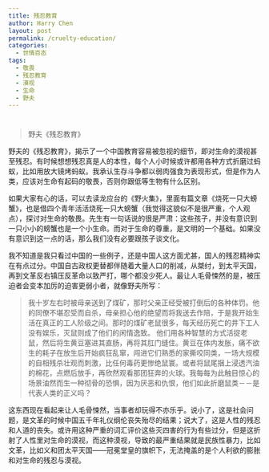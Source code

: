 ```yaml
---
title: 残忍教育
author: Harry Chen
layout: post
permalink: /cruelty-education/
categories:
  - 世情百态
tags:
  - 敬畏
  - 残忍教育
  - 漠视
  - 生命
  - 野夫
---
```

# 

> 野夫《残忍教育》

野夫的《残忍教育》，揭示了一个中国教育容易被忽视的细节，即对生命的漠视甚至残忍。有时候想想残忍真是人的本性，每个人小时候或许都用各种方式折磨过蚂蚁，比如用放大镜烤蚂蚁。我承认生存斗争都以弱肉强食为表现形式，但是作为人类，应该对生命有起码的敬畏，否则你跟低等生物有什么区别。

如果大家有心的话，可以去读龙应台的《野火集》，里面有篇文章《烧死一只大螃蟹》，也是借四个青年活活烧死一只大螃蟹（我觉得这貌似不是很严重，个人观点），探讨对生命的敬畏。先生有一句话说的很是严肃：这些孩子，并没有意识到一只小小的螃蟹也是一个小生命。而对于生命的尊重，是文明的一个基础。如果没有意识到这一点的话，那么我们没有必要跟孩子谈文化。

我不知道是我只看过中国的一些例子，还是中国人这方面尤甚，国人的残忍精神实在有点过分。中国自古政权更替都伴随着大量人口的削减，从桀纣，到太平天国，再到文革反右镇压反革命以致严打，哪个都没少死人。最让人毛骨悚然的是，被压迫者会变本加厉的迫害更弱小者，就像野夫所写：

> 我十岁左右时被母亲送到了煤矿，那时父亲正经受被打倒后的各种体罚。他的同僚不堪忍受而自杀，母亲担心他的绝望而将我送去作陪，于是我开始生活在真正的工人阶级之间。那时的煤矿老鼠很多，每天经历死亡的井下工人没有娱乐，灭鼠则成了他们的闲情逸致。
他们用各种智慧的方式活捉老鼠，然后将生黄豆塞进其直肠，再将其肛门缝住。黄豆在体内发胀，痛不欲生的耗子在放生后开始疯狂乱窜，闯进它们熟悉的家撕咬同类，一场大规模的自相残杀壮观而刺激，比任何毒药更惨绝鼠寰。或者将鼠尾捆上浸透汽油的棉花，点燃后放手，再欣然观看那团狂奔的火球。我每每为此触目惊心的场景油然而生一种彻骨的恐惧，因为厌恶和仇恨，他们如此折磨鼠类－－是代表人类的正义吗？

这东西现在看起来让人毛骨悚然，当事者却玩得不亦乐乎。说小了，这是社会问题，是文革的时候中国五千年礼仪纲伦丧失殆尽的结果；说大了，这是人性的残忍和人道的丧失。或许用这种严重的词汇评价这些灭四害的行为有些过分，但是这折射了人性里对生命的漠视，而这种漠视，导致的最严重结果就是民族性暴力，比如文革，比如义和团太平天国——冠冕堂皇的旗帜下，无法掩盖的是个人利欲的膨胀和对生命的残忍与漠视。
